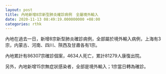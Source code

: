 ```yaml
---
layout: post
title: 內地新增8宗新型肺炎確診病例　全屬境外輸入
date: 2020-11-13 08:49:19.000000000 +08:00
categories: rthk
---
```


內地在過去一日，新增8宗新型肺炎確診病例，全部屬於境外輸入病例，上海有3宗，内蒙古、河南、四川、陝西及甘肅各有1宗。

內地累計有86307宗確診個案，4634人死亡，累計81279人康復出院。

另外，內地新增15宗無症狀感染者，全部是境外輸入；1宗當日轉為確診。
